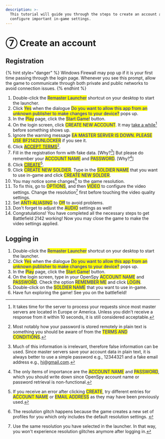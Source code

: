 ```yaml
---
description: >-
  This tutorial will guide you through the steps to create an account and
  configure important in-game settings.
---
```


# ⑦ Create an account

## Registration

{% hint style="danger" %}
Windows Firewall may pop up if it is your first time passing through the login page. Whenever you see this prompt, allow the game to communicate through both private and public networks to avoid connection issues.
{% endhint %}

1. Double-click the <mark style="color:blue;">Remaster Launcher</mark> shortcut on your desktop to start the launcher.
2. Click <mark style="color:blue;">Yes</mark> when the dialogue <mark style="color:blue;">Do you want to allow this app from an unknown publisher to make changes to your device?</mark> pops up.
3. In the <mark style="color:blue;">Play</mark> page, click the <mark style="color:blue;">Start Game!</mark> button.
4. On the login screen, click <mark style="color:blue;">CREATE NEW ACCOUNT</mark>. It may [take a while](#user-content-fn-1)[^1] before something shows up.
5. Ignore the warning message <mark style="color:blue;">EA MASTER SERVER IS DOWN. PLEASE USE BF2142UNLOCKER</mark> if you see it.
6. Click [<mark style="color:blue;">ACCEPT TERMS</mark>](#user-content-fn-2)[^2].
7. Fill in the registration form with fake data. \[Why?[^3]] But please do remember your <mark style="color:blue;">ACCOUNT NAME</mark> and <mark style="color:blue;">PASSWORD</mark>. \[Why?[^4]]
8. Click [<mark style="color:blue;">CREATE</mark>](#user-content-fn-5)[^5].
9. Click <mark style="color:blue;">CREATE NEW SOLDIER</mark>. Type in the <mark style="color:blue;">SOLDIER NAME</mark> that you want to use in-game and click <mark style="color:blue;">CREATE NEW SOLDER</mark>.
10. You may notice some changes[^6] to the game resolution.
11. To fix this, go to <mark style="color:blue;">OPTIONS</mark>, and then <mark style="color:blue;">VIDEO</mark> to configure the video settings. Change the resolution[^7] first before touching the video quality settings.
12. Set <mark style="color:blue;">ANTI-ALIASING</mark> to <mark style="color:blue;">Off</mark> to avoid problems.
13. Don't forget to adjust the <mark style="color:blue;">AUDIO</mark> settings as well!​
14. Congratulations! You have completed all the necessary steps to get Battlefield 2142 working! Now you may close the game to make the video settings applied.

## Logging in

1. Double-click the <mark style="color:blue;">Remaster Launcher</mark> shortcut on your desktop to start the launcher.
2. Click <mark style="color:blue;">Yes</mark> when the dialogue <mark style="color:blue;">Do you want to allow this app from an unknown publisher to make changes to your device?</mark> pops up.
3. In the <mark style="color:blue;">Play</mark> page, click the <mark style="color:blue;">Start Game!</mark> button.
4. On the login screen, type in your OpenSpy <mark style="color:blue;">ACCOUNT NAME</mark> and <mark style="color:blue;">PASSWORD</mark>. Check the option <mark style="color:blue;">REMEMBER ME</mark> and click <mark style="color:blue;">LOGIN</mark>.
5. Double-click on the <mark style="color:blue;">SOLDIER NAME</mark> that you want to use in-game.
6. Have fun exploring the game! See you on the battlefield!

[^1]: It takes time for the server to process your requests since most master servers are located in Europe or America. Unless you didn't receive a response from it within 10 seconds, it is still considered acceptable.

[^2]: Most notably how your password is stored remotely in plain text is something you should be aware of from the <mark style="color:blue;">TERMS AND CONDITIONS</mark>.

[^3]: Much of this information is irrelevant, therefore false information can be used. Since master servers save your account data in plain text, it is always better to use a simple password e.g., 12344321 and a fake email address e.g., hi@gmail.com.

[^4]: The only items of importance are the <mark style="color:blue;">ACCOUNT NAME</mark> and <mark style="color:blue;">PASSWORD</mark>, which you should write down since OpenSpy account name or password retrieval is non-functional.

[^5]: If you receive an error after clicking <mark style="color:blue;">CREATE</mark>, try different entries for <mark style="color:blue;">ACCOUNT NAME</mark> or <mark style="color:blue;">EMAIL ADDRESS</mark> as they may have been previously used.

[^6]: The resolution glitch happens because the game creates a new set of profiles for you which only includes the default resolution settings.&#x20;

[^7]: Use the same resolution you have selected in the launcher. In that way, you won't experience resolution glitches anymore after logging in.
